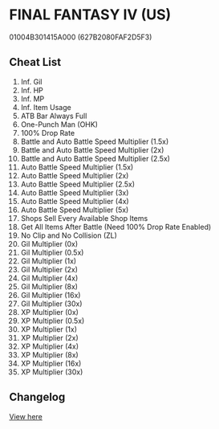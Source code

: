 # FINAL FANTASY IV (US)
01004B301415A000 (627B2080FAF2D5F3)

## Cheat List
1. Inf. Gil
1. Inf. HP
1. Inf. MP
1. Inf. Item Usage
1. ATB Bar Always Full
1. One-Punch Man (OHK)
1. 100% Drop Rate
1. Battle and Auto Battle Speed Multiplier (1.5x)
1. Battle and Auto Battle Speed Multiplier (2x)
1. Battle and Auto Battle Speed Multiplier (2.5x)
1. Auto Battle Speed Multiplier (1.5x)
1. Auto Battle Speed Multiplier (2x)
1. Auto Battle Speed Multiplier (2.5x)
1. Auto Battle Speed Multiplier (3x)
1. Auto Battle Speed Multiplier (4x)
1. Auto Battle Speed Multiplier (5x)
1. Shops Sell Every Available Shop Items
1. Get All Items After Battle (Need 100% Drop Rate Enabled)
1. No Clip and No Collision (ZL)
1. Gil Multiplier (0x)
1. Gil Multiplier (0.5x)
1. Gil Multiplier (1x)
1. Gil Multiplier (2x)
1. Gil Multiplier (4x)
1. Gil Multiplier (8x)
1. Gil Multiplier (16x)
1. Gil Multiplier (30x)
1. XP Multiplier (0x)
1. XP Multiplier (0.5x)
1. XP Multiplier (1x)
1. XP Multiplier (2x)
1. XP Multiplier (4x)
1. XP Multiplier (8x)
1. XP Multiplier (16x)
1. XP Multiplier (30x)

## Changelog
[View here](./CHANGELOG.md)